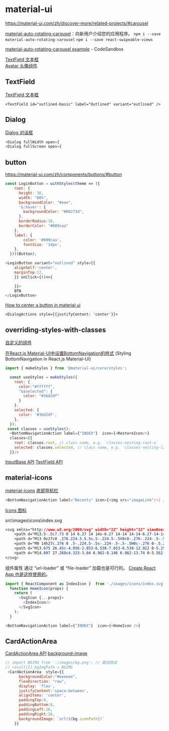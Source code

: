 # material-ui

https://material-ui.com/zh/discover-more/related-projects/#carousel

[material-auto-rotating-carousel](https://mui.wertarbyte.com/#material-auto-rotating-carousel)：向新用户介绍您的应用程序。
`npm i --save material-auto-rotating-carousel`
`npm i --save react-swipeable-views`

[material-auto-rotating-carousel example](https://codesandbox.io/s/material-auto-rotating-carousel-example-dphsr) - CodeSandbox

[TextField 文本框](https://material-ui.com/zh/components/text-fields/#textfield)    
[Avatar 头像组件](https://material-ui.com/zh/components/avatars/)  

## TextField

[TextField 文本框](https://material-ui.com/zh/components/text-fields/)

`<TextField id="outlined-basic" label="Outlined" variant="outlined" />`

## Dialog

[Dialog 对话框](https://material-ui.com/zh/components/dialogs/)

```js
<Dialog fullWidth open={
<Dialog fullScreen open={
```

## button

https://material-ui.com/zh/components/buttons/#button

```js
const LoginButton = withStyles(theme => ({
    root: {
      height: 36,
      width: "80%",
      backgroundColor: "#eee",
      '&:hover': {
        backgroundColor: "#00273d",
      },
      borderRadius:10,
      borderColor: "#009caa"
    },
    label: {
        color: '#009caa',
        fontSize: '14px',
    },
  }))(Button);

<LoginButton variant="outlined" style={{
    alignSelf:'center',
    marginTop:12,
    }} onClick={()=>{

    }}>
    BTN
</LoginButton>    
```

[How to center a button in material ui](https://stackoverflow.com/questions/51010599/how-to-center-a-button-in-material-ui)

`<DialogActions style={{justifyContent: 'center'}}>`

## overriding-styles-with-classes

[自定义的组件](https://material-ui.com/customization/components/#overriding-styles-with-classes)

[在React.js Material-UI中设置BottomNavigation的样式](https://www.yuanmacha.com/11986850930.html) (Styling BottomNavigation in React.js Material-UI)

```js
import { makeStyles } from '@material-ui/core/styles';

  const useStyles = makeStyles({
    root: {
      color:"#ffffff",
      "&$selected": {
        color: "#3bd2df"
      }
    },
    selected: {
      color: '#3bd2df',
    },
  });
 const classes = useStyles();
  <BottomNavigationAction label={"INDEX"}  icon={<RestoreIcon/>}
  classes={{
    root: classes.root, // class name, e.g. `classes-nesting-root-x`
    selected: classes.selected, // class name, e.g. `classes-nesting-label-x`
  }}/>

```

[InputBase API](https://material-ui.com/zh/api/input-base/)
[TextField API](https://material-ui.com/zh/api/text-field/)

## material-icons

[material-icons](https://material-ui.com/zh/components/material-icons/)
[底部导航栏](https://material-ui.com/components/bottom-navigation/)

```js
<BottomNavigationAction label="Recents" icon={<img src="imageLink"/>} />
```

[Icons 图标](https://material-ui.com/zh/components/icons/#svg-material-icons)

src\images\icons\index.svg

```css
<svg xmlns="http://www.w3.org/2000/svg" width="22" height="22" viewBox="0 0 27 27">
    <path d="M13.5-.5c7.73 0 14 6.27 14 14s-6.27 14-14 14-14-6.27-14-14 6.27-14 14-14zm0 1C6.323.5.5 6.323.5 13.5s5.823 13 13 13 13-5.823 13-13-5.823-13-13-13z" transform="translate(-28 -235) translate(-1 226) translate(18 9) translate(11)"/>
    <path d="M13 0v27c0 .276.224.5.5.5s.5-.224.5-.5V0c0-.276-.224-.5-.5-.5s-.5.224-.5.5z" transform="translate(-28 -235) translate(-1 226) translate(18 9) translate(11)"/>
    <path d="M0 14h27c.276 0 .5-.224.5-.5s-.224-.5-.5-.5H0c-.276 0-.5.224-.5.5s.224.5.5.5zM22.7 3.735C20.682 5.558 17.241 6.7 13.5 6.7c-3.761 0-7.195-1.125-9.2-2.937-.204-.185-.52-.169-.705.036-.185.205-.17.521.035.706C5.833 6.497 9.506 7.7 13.5 7.7c3.976 0 7.656-1.221 9.87-3.223.205-.185.22-.501.035-.706-.185-.205-.501-.22-.706-.036zM23.37 22.523C21.156 20.52 17.476 19.3 13.5 19.3c-3.994 0-7.667 1.203-9.87 3.195-.205.185-.22.501-.035.706.185.205.501.22.706.036C6.305 21.425 9.739 20.3 13.5 20.3c3.742 0 7.183 1.142 9.2 2.965.204.185.52.169.705-.036.185-.205.17-.52-.035-.706z" transform="translate(-28 -235) translate(-1 226) translate(18 9) translate(11)"/>
    <path d="M13.675 26.45c-4.056-2.853-6.538-7.653-6.538-12.922 0-5.257 2.468-10.05 6.51-12.894.226-.159.28-.47.121-.697-.159-.226-.47-.28-.696-.121-4.31 3.032-6.934 8.13-6.934 13.712 0 5.594 2.639 10.7 6.962 13.74.226.16.538.105.696-.12.16-.227.105-.539-.12-.698z" transform="translate(-28 -235) translate(-1 226) translate(18 9) translate(11)"/>
    <path d="M14.097 27.268c4.323-3.04 6.962-8.146 6.962-13.74 0-5.562-2.635-10.667-6.932-13.711-.226-.16-.538-.106-.698.119-.16.225-.106.537.12.697 4.032 2.856 6.51 7.658 6.51 12.895 0 5.27-2.481 10.07-6.537 12.922-.226.16-.28.471-.122.697.16.226.471.28.697.121z" transform="translate(-28 -235) translate(-1 226) translate(18 9) translate(11)"/>
</svg>
```

组件属性 通过 “url-loader” 或 “file-loader” 加载也是可行的。 [Create React App 也是这样使用的](https://material-ui.com/zh/components/icons/#svg-material-icons)。

```js
import { ReactComponent as IndexIcon }  from './images/icons/index.svg';
  function HomeIcon(props) {
    return (
      <SvgIcon {...props}>
        <IndexIcon/>
      </SvgIcon>
    );
  }

<BottomNavigationAction label={"INDEX"}  icon={<HomeIcon />}
```

## CardActionArea

[CardActionArea API](https://material-ui.com/zh/api/card-action-area/)
[background-image](https://developer.mozilla.org/zh-CN/docs/Web/CSS/background-image)

```js
// import BGIMG from './images/bg.png'; // 路徑放這
// result[1].bgImgPath = BGIMG
 <CardActionArea  style={{
      backgroundColor:"#eeeeee",
      flexDirection: "row",
      display: 'flex',
      justifyContent:'space-between',
      alignItems: 'center',
      paddingTop:8,
      paddingBottom:8,
      paddingLeft:16,
      paddingRight:16,
      backgroundImage: `url(${bg.iconPath})`
    }}
```
